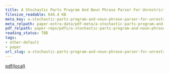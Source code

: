 ```yaml
---
title: A Stochastic Parts Program And Noun Phrase Parser For Unrestricted Text
filesize_readable: 644.4 KB
meta_key: a-stochastic-parts-program-and-noun-phrase-parser-for-unrestricted-text
meta_relpath: paper-extra-data/pdf-meta/a-stochastic-parts-program-and-noun-phrase-parser-for-unrestricted-text.yaml
pdf_relpath: paper-repo/pdfs/a-stochastic-parts-program-and-noun-phrase-parser-for-unrestricted-text.pdf
reading_status: TBD
tags:
- other-default
- paper
url_slug: a-stochastic-parts-program-and-noun-phrase-parser-for-unrestricted-text
---
```


[pdf(local)](../../paper-repo/pdfs/a-stochastic-parts-program-and-noun-phrase-parser-for-unrestricted-text.pdf)
